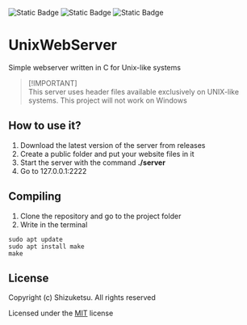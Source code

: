 ![Static Badge](https://img.shields.io/badge/C-8957e5?label=lang) ![Static Badge](https://img.shields.io/badge/MIT-8957e5?label=license) ![Static Badge](https://img.shields.io/badge/linux-8957e5?label=OS)
# UnixWebServer

Simple webserver written in C for Unix-like systems

> [!IMPORTANT]\
> This server uses header files available exclusively on UNIX-like systems. This project will not work on Windows

## How to use it?
1. Download the latest version of the server from releases
2. Create a public folder and put your website files in it
3. Start the server with the command __./server__
4. Go to 127.0.0.1:2222

## Compiling
1. Clone the repository and go to the project folder
2. Write in the terminal
```
sudo apt update
sudo apt install make
make
```

## License
Copyright (c) Shizuketsu. All rights reserved

Licensed under the [MIT](LICENSE.md) license